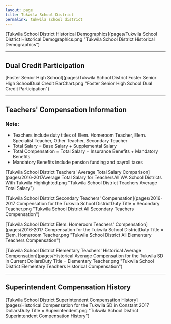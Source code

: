 ```yaml
---
layout: page
title: Tukwila School District
permalink: tukwila school district
---
```



[Tukwila School District Historical Demographics](pages/Tukwila School District Historical Demographics.png "Tukwila School District Historical Demographics")

___

## Dual Credit Participation

[Foster Senior High School](pages/Tukwila School District Foster Senior High SchoolDual Credit BarChart.png "Foster Senior High School Dual Credit Participation")


___

## Teachers' Compensation Information
### Note:
- Teachers include duty titles of Elem. Homeroom Teacher, Elem. Specialist Teacher, Other Teacher, Secondary Teacher
- Total Salary = Base Salary + Supplemental Salary
- Total Compensation = Total Salary + Insurance Benefits + Mandatory Benefits
- Mandatory Benefits include pension funding and payroll taxes

[Tukwila School District Teachers' Average Total Salary Comparison](pages/2016-2017Average Total Salary for TeachersAll WA School Districts With Tukwila Highlighted.png "Tukwila School District Teachers Average Total Salary")

[Tukwila School District Secondary Teachers' Compensation](pages/2016-2017 Compensation for the Tukwila School DistrictDuty Title = Secondary Teacher.png "Tukwila School District All Secondary Teachers Compensation")

[Tukwila School District Elem. Homeroom Teachers' Compensation](pages/2016-2017 Compensation for the Tukwila School DistrictDuty Title = Elem. Homeroom Teacher.png "Tukwila School District All Elementary Teachers Compensation")

[Tukwila School District Elementary Teachers' Historical Average Compensation](pages/Historical Average Compensation for the Tukwila SD in Current DollarsDuty Title = Elementary Teacher.png "Tukwila School District Elementary Teachers Historical Compensation")


___

## Superintendent Compensation History

[Tukwila School District Superintendent Compensation History](pages/Historical Compensation for the Tukwila SD in Constant 2017 DollarsDuty Title = Superintendent.png "Tukwila School District Superintendent Compensation History")

